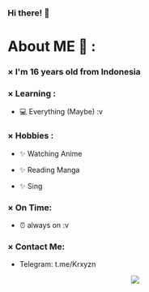 


### Hi there! 👋

# About ME 💬 :

### × I'm 16 years old from Indonesia

### × Learning :

- 💻 Everything (Maybe) :v

### × Hobbies :

- ✨ Watching Anime

- ✨ Reading Manga

- ✨ Sing

### × On Time:

- ⏰ always on :v 

### × Contact Me:

- Telegram: t.me/Krxyzn

<p align="center" >  

  <a href="https://github.com/anuraghazra/github-readme-stats"> 

<img  src="https://github-readme-stats.vercel.app/api?username=Krxyzn&&show_icons=true&theme=radical"/>

  </a>

  </p
